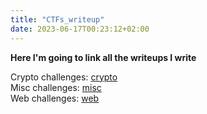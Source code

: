 ```yaml
---
title: "CTFs_writeup"
date: 2023-06-17T00:23:12+02:00
---
```



**Here I'm going to link all the writeups I write**


Crypto challenges: [crypto](../ctfs_writeup/crypto)  
Misc challenges: [misc](../ctfs_writeup/misc)  
Web challenges: [web](../ctfs_writeup/web)